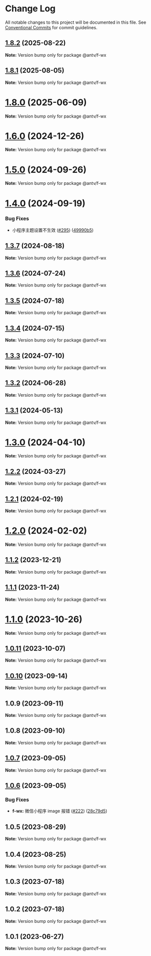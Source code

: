 # Change Log

All notable changes to this project will be documented in this file.
See [Conventional Commits](https://conventionalcommits.org) for commit guidelines.

## [1.8.2](https://github.com/antvis/f2/compare/v1.8.1...v1.8.2) (2025-08-22)

**Note:** Version bump only for package @antv/f-wx





## [1.8.1](https://github.com/antvis/f2/compare/v1.8.0...v1.8.1) (2025-08-05)

**Note:** Version bump only for package @antv/f-wx





# [1.8.0](https://github.com/antvis/f2/compare/v1.7.0...v1.8.0) (2025-06-09)

**Note:** Version bump only for package @antv/f-wx





# [1.6.0](https://github.com/antvis/f2/compare/v1.5.1...v1.6.0) (2024-12-26)

**Note:** Version bump only for package @antv/f-wx





# [1.5.0](https://github.com/antvis/f2/compare/v1.4.1...v1.5.0) (2024-09-26)

**Note:** Version bump only for package @antv/f-wx





# [1.4.0](https://github.com/antvis/f2/compare/v1.3.7...v1.4.0) (2024-09-19)


### Bug Fixes

* 小程序主题设置不生效 ([#295](https://github.com/antvis/f2/issues/295)) ([49990b5](https://github.com/antvis/f2/commit/49990b575053311abf8421431edcd54c86342bc8))





## [1.3.7](https://github.com/antvis/f2/compare/v1.3.6...v1.3.7) (2024-08-18)

**Note:** Version bump only for package @antv/f-wx





## [1.3.6](https://github.com/antvis/f2/compare/v1.3.5...v1.3.6) (2024-07-24)

**Note:** Version bump only for package @antv/f-wx





## [1.3.5](https://github.com/antvis/f2/compare/v1.3.4...v1.3.5) (2024-07-18)

**Note:** Version bump only for package @antv/f-wx





## [1.3.4](https://github.com/antvis/f2/compare/v1.3.3...v1.3.4) (2024-07-15)

**Note:** Version bump only for package @antv/f-wx





## [1.3.3](https://github.com/antvis/f2/compare/v1.3.2...v1.3.3) (2024-07-10)

**Note:** Version bump only for package @antv/f-wx





## [1.3.2](https://github.com/antvis/f2/compare/v1.3.1...v1.3.2) (2024-06-28)

**Note:** Version bump only for package @antv/f-wx





## [1.3.1](https://github.com/antvis/f2/compare/v1.3.0...v1.3.1) (2024-05-13)

**Note:** Version bump only for package @antv/f-wx





# [1.3.0](https://github.com/antvis/f2/compare/v1.2.2...v1.3.0) (2024-04-10)

**Note:** Version bump only for package @antv/f-wx





## [1.2.2](https://github.com/antvis/f2/compare/v1.2.1...v1.2.2) (2024-03-27)

**Note:** Version bump only for package @antv/f-wx





## [1.2.1](https://github.com/antvis/f2/compare/v1.2.0...v1.2.1) (2024-02-19)

**Note:** Version bump only for package @antv/f-wx





# [1.2.0](https://github.com/antvis/f2/compare/v1.1.2...v1.2.0) (2024-02-02)

**Note:** Version bump only for package @antv/f-wx





## [1.1.2](https://github.com/antvis/f2/compare/v1.1.1...v1.1.2) (2023-12-21)

**Note:** Version bump only for package @antv/f-wx





## [1.1.1](https://github.com/antvis/f2/compare/v1.1.0...v1.1.1) (2023-11-24)

**Note:** Version bump only for package @antv/f-wx





# [1.1.0](https://github.com/antvis/f2/compare/v1.0.12...v1.1.0) (2023-10-26)

**Note:** Version bump only for package @antv/f-wx





## [1.0.11](https://github.com/antvis/f2/compare/v1.0.10...v1.0.11) (2023-10-07)

**Note:** Version bump only for package @antv/f-wx





## [1.0.10](https://github.com/antvis/f2/compare/v1.0.9...v1.0.10) (2023-09-14)

**Note:** Version bump only for package @antv/f-wx





## 1.0.9 (2023-09-11)

**Note:** Version bump only for package @antv/f-wx





## 1.0.8 (2023-09-10)

**Note:** Version bump only for package @antv/f-wx





## [1.0.7](https://github.com/antvis/f2/compare/v1.0.6...v1.0.7) (2023-09-05)

**Note:** Version bump only for package @antv/f-wx





## [1.0.6](https://github.com/antvis/f2/compare/v1.0.5...v1.0.6) (2023-09-05)


### Bug Fixes

* **f-wx:** 微信小程序 image 报错 ([#222](https://github.com/antvis/f2/issues/222)) ([28c79d5](https://github.com/antvis/f2/commit/28c79d50f929f82c185f2b220971c37b72155a5d))





## 1.0.5 (2023-08-29)

**Note:** Version bump only for package @antv/f-wx





## 1.0.4 (2023-08-25)

**Note:** Version bump only for package @antv/f-wx





## 1.0.3 (2023-07-18)

**Note:** Version bump only for package @antv/f-wx





## 1.0.2 (2023-07-18)

**Note:** Version bump only for package @antv/f-wx





## 1.0.1 (2023-06-27)

**Note:** Version bump only for package @antv/f-wx
